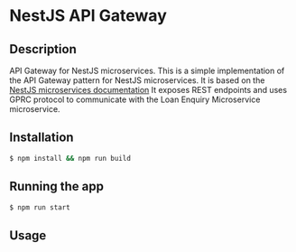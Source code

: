 # NestJS API Gateway

## Description
API Gateway for NestJS microservices. This is a simple implementation of the API Gateway pattern for NestJS microservices. It is based on the [NestJS microservices documentation](https://docs.nestjs.com/microservices/basics)
It exposes REST endpoints and uses GPRC protocol to communicate with the Loan Enquiry Microservice microservice.

## Installation

```bash
$ npm install && npm run build
```

## Running the app

```bash
$ npm run start
```

## Usage

